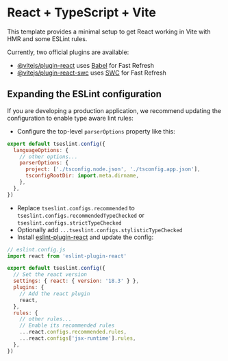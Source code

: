 # React + TypeScript + Vite

This template provides a minimal setup to get React working in Vite with HMR and some ESLint rules.

Currently, two official plugins are available:

- [@vitejs/plugin-react](https://github.com/vitejs/vite-plugin-react/blob/main/packages/plugin-react/README.md) uses [Babel](https://babeljs.io/) for Fast Refresh
- [@vitejs/plugin-react-swc](https://github.com/vitejs/vite-plugin-react-swc) uses [SWC](https://swc.rs/) for Fast Refresh

## Expanding the ESLint configuration

If you are developing a production application, we recommend updating the configuration to enable type aware lint rules:

- Configure the top-level `parserOptions` property like this:

```js
export default tseslint.config({
  languageOptions: {
    // other options...
    parserOptions: {
      project: ['./tsconfig.node.json', './tsconfig.app.json'],
      tsconfigRootDir: import.meta.dirname,
    },
  },
})
```

- Replace `tseslint.configs.recommended` to `tseslint.configs.recommendedTypeChecked` or `tseslint.configs.strictTypeChecked`
- Optionally add `...tseslint.configs.stylisticTypeChecked`
- Install [eslint-plugin-react](https://github.com/jsx-eslint/eslint-plugin-react) and update the config:

```js
// eslint.config.js
import react from 'eslint-plugin-react'

export default tseslint.config({
  // Set the react version
  settings: { react: { version: '18.3' } },
  plugins: {
    // Add the react plugin
    react,
  },
  rules: {
    // other rules...
    // Enable its recommended rules
    ...react.configs.recommended.rules,
    ...react.configs['jsx-runtime'].rules,
  },
})
```


<!-- ##NOTES for tracking progress so far

FEB 11/ FEB 12: 
Made the frontend based on dummy data.
Understood the principles behind scss and ReactJS integration.
Understood basics of axios and react-router-dom
Undertood and made use of other react components as well as hooks.

IMPORTANT: 

FEB 13/14-> Targets
Implement remaining frontend tasks for which the notes are present below.
{/**
    NOTE: The favorites will have to be added into database to track favourites 
            Step 1: Make the OMDB API connection in Home.tsx file. 
            Step 2: 
            Step 3: Add to favourites button in MovieList.tsx file
            Steps 4: Based on the favourites button call from backend and render to Favourites.tsx page
            Steps 5: Make the delete button to remove the favourites from the list and update to the backend database
            Step 6: Decide which database and how to store the favourites and the tech stack.

            Challenge: I'm not familiar with MongoDB and Express setup. So, might need to rely on Laravel with postgres in the last minute
            -> Will need to learn MongoDB and Express in the next 2 days to implement the favourites feature properly
            -> Go back into the backend and implement the favourites feature using Laravel.
            */}

FEB 15: 
Target: DEPLOY into Vercel or HEROKU depending on the backend choice.
 -->